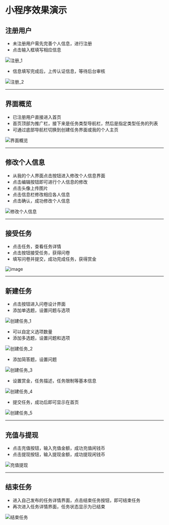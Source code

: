 # 小程序效果演示

## 注册用户

- 未注册用户需先完善个人信息，进行注册
- 点击输入框填写相应信息

![注册_1](./演示gif/注册_1.GIF)

- 信息填写完成后，上传认证信息，等待后台审核

![注册_2](./演示gif/注册_2.GIF)

---

## 界面概览

- 已注册用户直接进入首页
- 首页顶部为推广栏，接下来是任务类型导航栏，然后是指定类型任务的列表
- 可通过底部导航栏切换到创建任务界面或我的个人主页

![界面概览](./演示gif/界面概览.GIF)

---

## 修改个人信息

- 从我的个人界面点击按钮进入修改个人信息界面
- 点击编辑按钮即可进行个人信息的修改
- 点击头像上传图片
- 点击信息栏修改相应各人信息
- 点击确认，成功修改个人信息

![修改个人信息](./演示gif/修改个人信息.GIF)

---

## 接受任务

- 点击任务，查看任务详情
- 点击按钮接受任务，获得问卷
- 填写问卷并提交，成功完成任务，获得赏金

![image](./演示gif/接受任务.GIF)

---

## 新建任务

- 点击按钮进入问卷设计界面
- 添加单选题，设置问题与选项

![创建任务_1](./演示gif/创建任务_1.GIF)

- 可以自定义选项数量
- 添加多选题，设置问题和选项

![创建任务_2](./演示gif/创建任务_2.GIF)

- 添加简答题，设置问题

![创建任务_3](./演示gif/创建任务_3.GIF)

- 设置赏金，任务描述，任务限制等基本信息

![创建任务_4](./演示gif/创建任务_4.GIF)

- 提交任务，成功后即可显示在首页

![创建任务_5](./演示gif/创建任务_5.GIF)

---

## 充值与提现

- 点击充值按钮，输入充值金额，成功充值闲钱币
- 点击提现按钮，输入提现金额，成功提现闲钱币

![充值提现](./演示gif/充值提现.GIF)

---

## 结束任务

- 进入自己发布的任务详情界面，点击结束任务按钮，即可结束任务
- 再次进入任务详情界面，任务状态显示为已结束

![结束任务](./演示gif/结束任务.GIF)